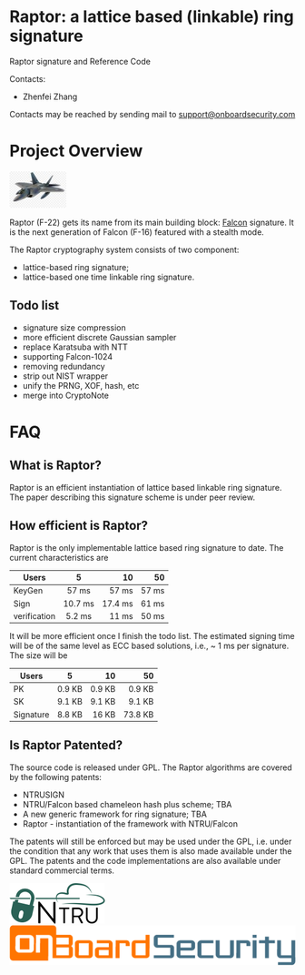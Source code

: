 Raptor: a lattice based (linkable) ring signature
===========
Raptor signature and Reference Code

Contacts:

* Zhenfei Zhang

Contacts may be reached by sending mail to support@onboardsecurity.com



Project Overview
================

![](logo/f22.png)

Raptor (F-22) gets its name from its main building block: [Falcon](https://falcon-sign.info/) signature.
It is the next generation of Falcon (F-16) featured with a stealth mode.


The Raptor cryptography system consists of two component:

* lattice-based ring signature;
* lattice-based one time linkable ring signature.

Todo list
-------------
* signature size compression
* more efficient discrete Gaussian sampler 
* replace Karatsuba with NTT
* supporting Falcon-1024
* removing redundancy
* strip out NIST wrapper
* unify the PRNG, XOF, hash, etc
* merge into CryptoNote 

FAQ
===
What is Raptor?
-------------
Raptor is an efficient instantiation of lattice based linkable ring signature.
The paper describing this signature scheme is under peer review.



How efficient is Raptor?
-----------------
Raptor is the only implementable lattice based ring signature to date.
The current characteristics are 

| Users       |     5    |  10 | 50 |
| ------------- |:-------------:| -----:| -----:|
| KeyGen       | 57 ms | 57 ms |57 ms|
| Sign      | 10.7 ms      |  17.4 ms | 61 ms|
| verification| 5.2 ms     |   11 ms | 50 ms |



It will be more efficient once I finish the todo list.
The estimated signing time will be of the same level as ECC based solutions, i.e., ~ 1 ms per signature.
The size will be 

| Users       |     5    |  10 | 50 |
| ------------- |:-------------:| -----:| -----:|
| PK      | 0.9 KB|0.9 KB |0.9 KB|
| SK     |9.1 KB     |  9.1 KB | 9.1 KB|
| Signature|8.8 KB     |  16 KB | 73.8 KB |



Is Raptor Patented?
-----------------
The source code is released under GPL.
The Raptor algorithms are covered by the following patents:

* NTRUSIGN
* NTRU/Falcon based chameleon hash plus scheme; TBA
* A new generic framework for ring signature; TBA
* Raptor - instantiation of the framework with NTRU/Falcon


The patents will still be enforced but may be used under the GPL, 
i.e. under the condition that any work that uses them is also made available under the GPL. 
The patents and the code implementations are also available under standard commercial terms.


![](logo/ntru.png)![](logo/obs.png)


